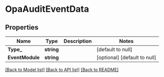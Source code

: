 # OpaAuditEventData

## Properties
Name | Type | Description | Notes
------------ | ------------- | ------------- | -------------
**Type_** | **string** |  | [default to null]
**EventModule** | **string** |  | [optional] [default to null]

[[Back to Model list]](../README.md#documentation-for-models) [[Back to API list]](../README.md#documentation-for-api-endpoints) [[Back to README]](../README.md)


